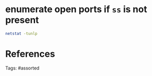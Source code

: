 # enumerate open ports if `ss` is not present
```bash
netstat -tunlp
```

# References

Tags:
    #assorted
